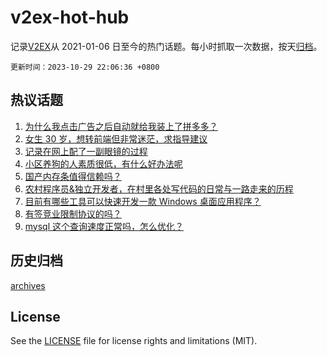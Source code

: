 # v2ex-hot-hub

 记录[V2EX](https://www.v2ex.com/)从 2021-01-06 日至今的热门话题。每小时抓取一次数据，按天[归档](archives)。

`更新时间：2023-10-29 22:06:36 +0800`

## 热议话题

1. [为什么我点击广告之后自动就给我装上了拼多多？](https://www.v2ex.com/t/986359)
1. [女生 30 岁，想转前端但非常迷茫，求指导建议](https://www.v2ex.com/t/986442)
1. [记录在网上配了一副眼镜的过程](https://www.v2ex.com/t/986377)
1. [小区养狗的人素质很低，有什么好办法呢](https://www.v2ex.com/t/986437)
1. [国产内存条值得信赖吗？](https://www.v2ex.com/t/986365)
1. [农村程序员&独立开发者，在村里各处写代码的日常与一路走来的历程](https://www.v2ex.com/t/986324)
1. [目前有哪些工具可以快速开发一款 Windows 桌面应用程序？](https://www.v2ex.com/t/986341)
1. [有签竞业限制协议的吗？](https://www.v2ex.com/t/986368)
1. [mysql 这个查询速度正常吗，怎么优化？](https://www.v2ex.com/t/986389)

## 历史归档

[archives](archives)

## License

See the [LICENSE](LICENSE) file for license rights and limitations (MIT).
